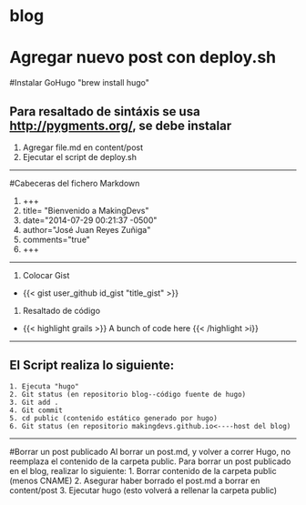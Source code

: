 # blog

Agregar nuevo post con deploy.sh
======

#Instalar GoHugo
       "brew install hugo"

## Para resaltado de sintáxis se usa http://pygments.org/, se debe instalar

1. Agregar file.md en content/post
2. Ejecutar el script de deploy.sh

---

#Cabeceras del fichero Markdown

1. +++
2. title= "Bienvenido a MakingDevs"
3. date="2014-07-29 00:21:37 -0500"
4. author="José Juan Reyes Zuñiga"
5. comments="true"
6. +++

---

1. Colocar Gist
  + {{<  gist user_github id_gist "title_gist"  >}}

1. Resaltado de código
  + {{< highlight grails >}} A bunch of code here {{< /highlight >i}}


---

## El Script realiza lo siguiente:
    1. Ejecuta "hugo"
    2. Git status (en repositorio blog--código fuente de hugo)
    3. Git add .
    4. Git commit
    5. cd public (contenido estático generado por hugo)
    6. Git status (en repositorio makingdevs.github.io<----host del blog)
---
#Borrar un post publicado
    Al borrar un post.md, y volver a correr Hugo, no reemplaza el contenido de la carpeta public.
    Para borrar un post publicado en el blog, realizar lo siguiente:
      1. Borrar contenido de la carpeta public (menos CNAME)
      2. Asegurar haber borrado el post.md a borrar en content/post
      3. Ejecutar hugo (esto volverá a rellenar la carpeta public)
